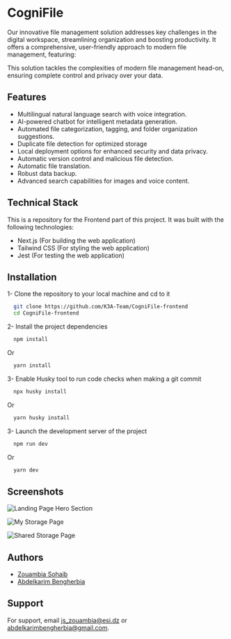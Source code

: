 
# CogniFile

Our innovative file management solution addresses key challenges in the digital workspace, streamlining organization and boosting productivity. It offers a comprehensive, user-friendly approach to modern file management, featuring:

This solution tackles the complexities of modern file management head-on, ensuring complete control and privacy over your data.





## Features

- Multilingual natural language search with voice integration.
- AI-powered chatbot for intelligent metadata generation.
- Automated file categorization, tagging, and folder organization suggestions.
- Duplicate file detection for optimized storage
- Local deployment options for enhanced security and data privacy.
- Automatic version control and malicious file detection.
- Automatic file translation.
- Robust data backup.
- Advanced search capabilities for images and voice content.

## Technical Stack

This is a repository for the Frontend part of this project. It was built with the following technologies:

- Next.js (For building the web application)
- Tailwind CSS (For styling the web application)
- Jest (For testing the web application)

## Installation

1- Clone the repository to your local machine and cd to it

```bash
  git clone https://github.com/K3A-Team/CogniFile-frontend
  cd CogniFile-frontend
```

2- Install the project dependencies

```bash
  npm install
```

Or

```bash
  yarn install
```

3- Enable Husky tool to run code checks when making a git commit

```bash
  npx husky install
```

Or

```bash
  yarn husky install
```

3- Launch the development server of the project

```bash
  npm run dev
```

Or

```bash
  yarn dev
```
    
## Screenshots

![Landing Page Hero Section](https://github.com/user-attachments/assets/f2adaaff-3844-490b-bd14-7eb27a345791)

![My Storage Page](https://github.com/user-attachments/assets/bcbfa7b4-35ac-4d89-932c-4e79e1081e24)

![Shared Storage Page](https://github.com/user-attachments/assets/1130beff-0493-4703-a6dd-06ba73cebccb)


## Authors

- [Zouambia Sohaib](https://github.com/z-sohaib)
- [Abdelkarim Bengherbia](https://github.com/abdelkarim17b)


## Support

For support, email js_zouambia@esi.dz or abdelkarimbengherbia@gmail.com.

